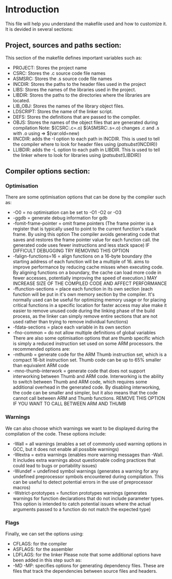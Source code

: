 # Introduction
This file will help you understand the makefile used and how to customize it. It is devided in several sections:
## Project, sources and paths section:
This section of the makefile defines important variables such as:
- PROJECT: Stores the project name
- CSRC: Stores the .c source code file names
- ASMSRC: Stores the .s source code file names
- INCDIR: Stores the paths to the header files used in the project
- LIBS: Stores the names of the libraries used in the project.
- LIBDIR: Stores the paths to the directories where the libraries are located.
- LIB_OBJ: Stores the names of the library object files.
- LDSCRIPT: Stores the name of the linker script.
- DEFS: Stores the definitions that are passed to the compiler.
- OBJS: Stores the names of the object files that are generated during compilation
Note: $(CSRC:.c=.o) $(ASMSRC:.s=.o)	changes .c and .s with .o using => $(var:old=new)
- IINCDIR: adds the -I option to each path in INCDIR. This is used to tell the compiler where to look for header files using $(patsubst %,-I%,$(INCDIR))
- LLIBDIR: adds the -L option to each path in LIBDIR. This is used to tell the linker where to look for libraries using $(patsubst %,-L%,$(LIBDIR))
## Compiler options section:
### Optimisation
There are some optimisation options that can be done by the compiler such as:
- -O0 = no optimisation can be set to -O1 -O2 or -O3
- -ggdb = generate debug information for gdb
- -fomit-frame-pointer = omit frame pointers (The frame pointer is a register that is typically 
used to point to the current function's stack frame. By using this option The compiler avoids generating code that saves and restores the frame pointer value for each function call.
the generated code uses fewer instructions and less stack space)
                        IF DIFFICULT DEBUGGING TRY REMOVING THIS OPTION
- -falign-functions=16 = align functions on a 16-byte boundary (the starting address of each function will be a multiple of 16. aims to improve performance by reducing cache misses when executing code. By aligning functions on a boundary, the cache can load more code in fewer accesses, potentially improving the speed of execution.)
                MAY INCREASE SIZE OF THE COMPILED CODE AND AFFECT PERFORMANCE 
- -ffunction-sections = place each function in its own section (each function will be put in it's own memory section by the compiler. It's normally used can be useful for optimizing memory usage or for placing critical functions in a specific location for faster access may alse make it easier to remove unused code during the linking phase of the build process, as the linker can simply remove entire sections that are not used rather than trying to remove individual functions)
- -fdata-sections = place each variable in its own section
- -fno-common = do not allow multiple definitions of global variables
There are also some optimisation options that are thumb specific which is simply a reduced instruction set used on some ARM processors. the recommended options are:
- -mthumb = generate code for the ARM Thumb instruction set, which is a compact 16-bit instruction set. Thumb code can be up to 65% smaller than equivalent ARM code
- -mno-thumb-interwork = generate code that does not support interworking between Thumb and ARM code. Interworking is the ability to switch between Thumb and ARM code, which requires some additional overhead in the generated code. By disabling interworking, the code can be smaller and simpler, but it also means that the code cannot call between ARM and Thumb functions.
                    REMOVE THIS OPTION IF YOU WANT TO CALL BETWEEN ARM AND THUMB
### Warnings
We can also choose which warnings we want to be displayed during the compilation of the code. These options include:
- -Wall = all warnings (enables a set of commonly used warning options in GCC, but it does not enable all possible warnings)
- -Wextra = extra warnings (enables more warning messages than -Wall. It includes extra warnings about questionable coding practices that could lead to bugs or portability issues)
- -Wundef = undefined symbol warnings (generates a warning for any undefined preprocessor symbols encountered during compilation. This can be useful to detect potential errors in the use of preprocessor macros)
- -Wstrict-prototypes = function prototypes warnings (generates warnings for function declarations that do not include parameter types. This option is intended to catch potential issues where the actual arguments passed to a function do not match the expected type)
### Flags
Finally, we can set the options using:
- CFLAGS: for the compiler
- ASFLAGS: for the assembler
- LDFLAGS: for the linker
Please note that some additional options have been added in this step such as:
- -MD -MP: specifies options for generating dependency files. These are files that track the dependencies between source files and headers.